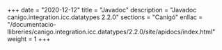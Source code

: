 +++
date        = "2020-12-12"
title       = "Javadoc"
description = "Javadoc canigo.integration.icc.datatypes 2.2.0"
sections    = "Canigó"
enllac		= "/documentacio-llibreries/canigo.integration.icc.datatypes/2.2.0/site/apidocs/index.html"
weight		= 1
+++
